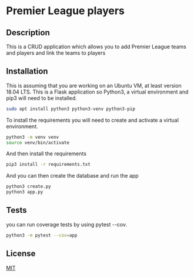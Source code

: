 # Premier League players 
## Description
This is a CRUD application which allows you to add Premier League teams and players and link the teams to players
## Installation
This is assuming that you are working on an Ubuntu VM, at least version 18.04 LTS. This is a Flask application so Python3, a virtual environment and pip3 will need to be installed.
```bash
sudo apt install python3 python3-venv python3-pip
```
To install the requirements you will need to create and activate a virtual environment.
```bash
python3 -m venv venv
source venv/bin/activate
```
And then install the requirements
```bash
pip3 install -r requirements.txt
```
And you can then create the database and run the app
```bash
python3 create.py
python3 app.py
```

## Tests
you can run coverage tests by using pytest --cov.
```bash
python3 -m pytest --cov=app
```

## License
[MIT](https://choosealicense.com/licenses/mit/)
